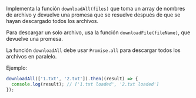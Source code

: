 Implementa la función `downloadAll(files)` que toma un array de nombres de archivo y devuelve una promesa que se resuelve después de que se hayan descargado todos los archivos.

Para descargar un solo archivo, usa la función `downloadFile(fileName)`, que devuelve una promesa.

La función `downloadAll` debe usar `Promise.all` para descargar todos los archivos en paralelo.

Ejemplo:

```js
downloadAll(['1.txt', '2.txt']).then((result) => {
  console.log(result); // ['1.txt loaded', '2.txt loaded']
});
```